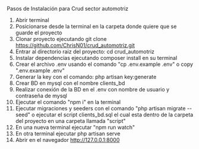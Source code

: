 Pasos de Instalación para Crud sector automotriz

1. Abrir terminal
2. Posicionarse desde la terminal en la carpeta donde quiere que se guarde el proyecto
3. Clonar proyecto ejecutando git clone https://github.com/ChrisN01/crud_automotriz.git
4. Entrar al directorio raiz del proyecto: cd crud_automotriz
5. Instalar dependencias ejecutando composer install en su terminal
6. Crear el archivo .env usando el comando "cp .env.example .env" o copy ".env.example .env"
7. Generar la key con el comando: php artisan key:generate
8. Crear BD en mysql con el nombre clients_bd
9. Realizar conexión de la BD en el .env con nombre de usuario y contraseña de mysql
10. Ejecutar el comando "npm i" en la terminal
11. Ejecutar migraciones y seeders con el comando "php artisan migrate --seed" o ejecutar el script clients_bd.sql el cual esta dentro de la carpeta del proyecto en una carpeta llamada "script"
12. En una nueva terminal ejecutar "npm run watch"
13. En otra terminal ejecutar php artisan serve
14. Abrir en el navegador http://127.0.0.1:8000
